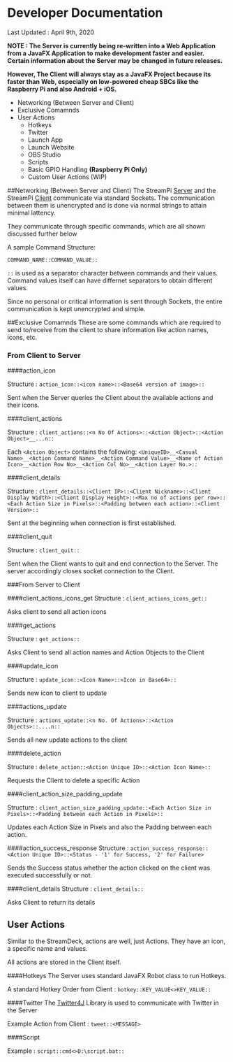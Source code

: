 # Developer Documentation
Last Updated : April 9th, 2020

**NOTE : The Server is currently being re-written into a Web Application from a JavaFX Application to make development faster and easier. Certain information about the Server may be changed in future releases.**

**However, The Client will always stay as a JavaFX Project because its faster than Web, especially on low-powered cheap SBCs like the Raspberry Pi and also Android + iOS.**

* Networking (Between Server and Client)
* Exclusive Comamnds
* User Actions
    - Hotkeys
    - Twitter
    - Launch App
    - Launch Website
    - OBS Studio
    - Scripts
    - Basic GPIO Handling **(Raspberry Pi Only)**
    - Custom User Actions (WIP)
        
##Networking (Between Server and Client)
The StreamPi [Server](https://github.com/dubbadhar/streampi_server) and the StreamPi [Client](https://github.com/dubbadhar/streampi_client) communicate via standard Sockets. The communication between them is unencrypted and is done via normal strings to attain minimal lattency.

They communicate through specific commands, which are all shown discussed further below

A sample Command Structure: 

`COMMAND_NAME::COMMAND_VALUE::`

`::` is used as a separator character between commands and their values. Command values itself can have differnet separators to obtain different values.

Since no personal or critical information is sent through Sockets, the entire communication is kept unencrypted and simple.

##Exclusive Comamnds
These are some commands which are required to send to/receive from the client to share information like action names, icons, etc.

### From Client to Server

####action_icon

Structure : `action_icon::<icon name>::<Base64 version of image>::`

Sent when the Server queries the Client about the available actions and their icons.


####client_actions

Structure : `client_actions::<n No Of Actions>::<Action Object>::<Action Object>__...n::`

Each `<Action Object>` contains the following:
`<UniqueID>__<Casual Name>__<Action Command Name>__<Action Command Value>__<Name of Action Icon>__<Action Row No>__<Action Col No>__<Action Layer No.>::`


####client_details

Structure : `client_details::<Client IP>::<Client Nickname>::<Client Display Width>::<Client Display Height>::<Max no of actions per row>::<Each Action Size in Pixels>::<Padding between each action>::<Client Version>::`

Sent at the beginning when connection is first established.

####client_quit

Structure : `client_quit::`

Sent when the Client wants to quit and end connection to the Server. The server accordingly closes socket connection to the Client.

###From Server to Client

####client_actions_icons_get
Structure : `client_actions_icons_get::`

Asks client to send all action icons

####get_actions

Structure : `get_actions::`

Asks Client to send all action names and Action Objects to the Client

####update_icon

Structure : `update_icon::<Icon Name>::<Icon in Base64>::`

Sends new icon to client to update

####actions_update

Structure : `actions_update::<n No. Of Actions>::<Action Objects>::....n::`

Sends all new update actions to the client

####delete_action

Structure : `delete_action::<Action Unique ID>::<Action Icon Name>::`

Requests the Client to delete a specific Action

####client_action_size_padding_update

Structure : `client_action_size_padding_update::<Each Action Size in Pixels>::<Padding between each Action in Pixels>::`

Updates each Action Size in Pixels and also the Padding between each action.

####action_success_response
Structure : `action_success_response::<Action Unique ID>::<Status - '1' for Success, '2' for Failure>`

Sends the Success status whether the action clicked on the client was executed successfully or not.

####client_details
Structure : `client_details::`

Asks Client to return its details
## User Actions
Similar to the StreamDeck, actions are well, just Actions. They have an icon, a specific name and values. 

All actions are stored in the Client itself.

####Hotkeys
The Server uses standard JavaFX Robot class to run Hotkeys.

A standard Hotkey Order from Client : `hotkey::KEY_VALUE<>KEY_VALUE::`

####Twitter
The [Twitter4J](http://twitter4j.org/en/) Library is used to communicate with Twitter in the Server

Example Action from Client : `tweet::<MESSAGE>`

####Script

Example : `script::cmd<>D:\script.bat::`

